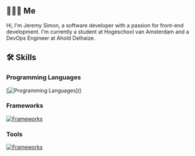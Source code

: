 ## 👨🏼‍💻 Me 
Hi, I'm Jeremy Simon, a software developer with a passion for front-end development. I'm currently a student at Hogeschool van Amsterdam and a DevOps Engineer at Ahold Delhaize.

## 🛠️ Skills

### Programming Languages
[![Programming Languages](https://skillicons.dev/icons?i=js,ts,java,kotlin,html,css,)]()

### Frameworks
[![Frameworks](https://skillicons.dev/icons?i=react,next,tailwind,angular,spring,graphql)]()

### Tools
[![Frameworks](https://skillicons.dev/icons?i=docker,git,gitlab,github,githubactions,postman,idea,vscode)]()
